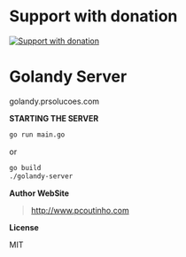 # Support with donation
[![Support with donation](http://donation.pcoutinho.com/images/donate-button.png)](http://donation.pcoutinho.com/)

# Golandy Server    
golandy.prsolucoes.com    

**STARTING THE SERVER**

```sh
go run main.go
```

or

```sh
go build   
./golandy-server
```

**Author WebSite**

> http://www.pcoutinho.com

**License**

MIT
